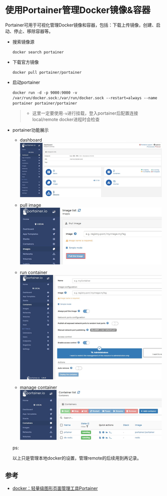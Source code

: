 # 使用Portainer管理Docker镜像&容器
Portainer可用于可视化管理Docker镜像和容器，包括：下载上传镜像，创建、启动、停止、移除容器等。

* 搜索镜像源

    `docker search portainer`

* 下载官方镜像

    `docker pull portainer/portainer`

* 启动portainer
    
    `docker run -d -p 9000:9000 -v /var/run/docker.sock:/var/run/docker.sock --restart=always --name portainer portainer/portainer`
    >- 这里一定要使用`-v`进行挂载，登入portainer后配置连接local/remote docker进程时会检查

* portainer功能展示
    - dashboard
    ![dashboard](images/{7EA9BB5E-1C62-42F9-92FB-427819E24696}_20200604112657.jpg)

    - pull image
    ![pull image](images/{4394B1D1-D30B-4591-BA13-A5B97B5EB857}_20200604112346.jpg)

    - run container
    ![run container](images/{A23887B4-964C-4963-B294-450ED60157C9}_20200604112958.jpg)

    - manage container
    ![manage container](images/{DD659F5A-ECE2-4C73-8265-479CFA7A5C2D}_20200604112835.jpg)

    
    ps:
    
    以上只是管理本地docker的设置，管理remote的后续用到再记录。

## 参考
* [docker：轻量级图形页面管理工具Portainer](http://www.secflag.com/archives/413.html)
